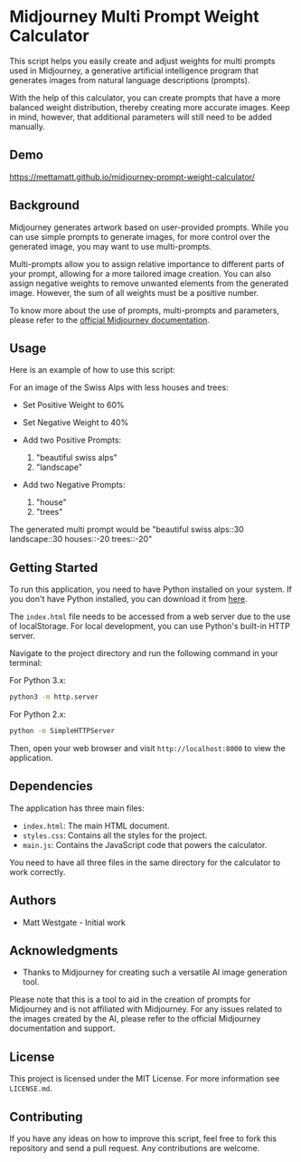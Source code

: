 # Midjourney Multi Prompt Weight Calculator

This script helps you easily create and adjust weights for multi prompts used in Midjourney, a generative artificial intelligence program that generates images from natural language descriptions (prompts). 

With the help of this calculator, you can create prompts that have a more balanced weight distribution, thereby creating more accurate images. Keep in mind, however, that additional parameters will still need to be added manually.

## Demo
<p><a href="https://mettamatt.github.io/midjourney-prompt-weight-calculator/">https://mettamatt.github.io/midjourney-prompt-weight-calculator/</a></p>

## Background

Midjourney generates artwork based on user-provided prompts. While you can use simple prompts to generate images, for more control over the generated image, you may want to use multi-prompts. 

Multi-prompts allow you to assign relative importance to different parts of your prompt, allowing for a more tailored image creation. You can also assign negative weights to remove unwanted elements from the generated image. However, the sum of all weights must be a positive number.

To know more about the use of prompts, multi-prompts and parameters, please refer to the [official Midjourney documentation](https://docs.midjourney.com/docs/quick-start).

## Usage

Here is an example of how to use this script:

For an image of the Swiss Alps with less houses and trees:

- Set Positive Weight to 60%
- Set Negative Weight to 40%

- Add two Positive Prompts: 
  1. "beautiful swiss alps"
  2. "landscape"

- Add two Negative Prompts:
  1. "house"
  2. "trees"

The generated multi prompt would be "beautiful swiss alps::30 landscape::30 houses::-20 trees::-20"

## Getting Started

To run this application, you need to have Python installed on your system. If you don't have Python installed, you can download it from [here](https://www.python.org/downloads/).

The `index.html` file needs to be accessed from a web server due to the use of localStorage. For local development, you can use Python's built-in HTTP server.

Navigate to the project directory and run the following command in your terminal:

For Python 3.x:

```bash
python3 -m http.server
```

For Python 2.x:

```bash
python -m SimpleHTTPServer
```

Then, open your web browser and visit `http://localhost:8000` to view the application.

## Dependencies

The application has three main files:

- `index.html`: The main HTML document.
- `styles.css`: Contains all the styles for the project.
- `main.js`: Contains the JavaScript code that powers the calculator.

You need to have all three files in the same directory for the calculator to work correctly.

## Authors

- Matt Westgate - Initial work

## Acknowledgments

- Thanks to Midjourney for creating such a versatile AI image generation tool.

Please note that this is a tool to aid in the creation of prompts for Midjourney and is not affiliated with Midjourney. For any issues related to the images created by the AI, please refer to the official Midjourney documentation and support.

## License

This project is licensed under the MIT License. For more information see `LICENSE.md`.

## Contributing

If you have any ideas on how to improve this script, feel free to fork this repository and send a pull request. Any contributions are welcome.
